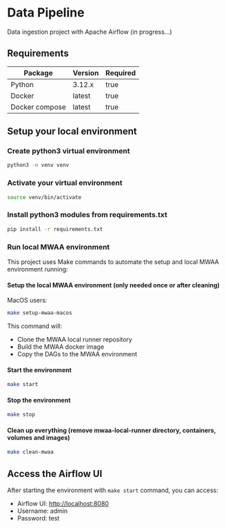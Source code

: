 # Data Pipeline

Data ingestion project with Apache Airflow (in progress...)

## Requirements

| Package        | Version | Required |
| -------------- | ------- | -------- |
| Python         | 3.12.x  | true     |
| Docker         | latest  | true     |
| Docker compose | latest  | true     |

## Setup your local environment

### Create python3 virtual environment

```bash
python3 -m venv venv
```

### Activate your virtual environment

```bash
source venv/bin/activate
```

### Install python3 modules from requirements.txt

```bash
pip install -r requirements.txt
```

### Run local MWAA environment

This project uses Make commands to automate the setup and local MWAA environment running:

#### Setup the local MWAA environment (only needed once or after cleaning)

MacOS users:

```bash
make setup-mwaa-macos
```

This command will:

- Clone the MWAA local runner repository
- Build the MWAA docker image
- Copy the DAGs to the MWAA environment

#### Start the environment

```bash
make start
```

#### Stop the environment

```bash
make stop
```

#### Clean up everything (remove mwaa-local-runner directory, containers, volumes and images)

```bash
make clean-mwaa
```

## Access the Airflow UI

After starting the environment with `make start` command, you can access:

- Airflow UI: <http://localhost:8080>
- Username: admin
- Password: test
